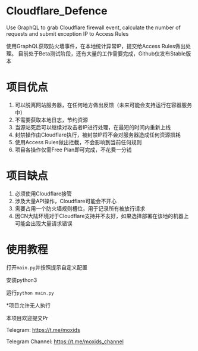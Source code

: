 # Cloudflare_Defence
Use GraphQL to grab Cloudflare firewall event, calculate the number of requests and submit exception IP to Access Rules

使用GraphQL获取防火墙事件，在本地统计异常IP，提交给Access Rules做出处理。
目前处于Beta测试阶段，还有大量的工作需要完成，Github仅发布Stable版本

# 项目优点
1. 可以脱离网站服务器，在任何地方做出反馈（未来可能会支持运行在容器服务中）
2. 不需要获取本地日志，节约资源
3. 当源站死后可以继续对攻击者IP进行处理，在最短的时间内重新上线
4. 封禁操作由Cloudflare执行，被封禁IP将不会对服务器造成任何资源损耗
5. 使用Access Rules做出拦截，不会影响到当前任何规则
6. 项目各操作仅需Free Plan即可完成，不花费一分钱

# 项目缺点
1. 必须使用Cloudflare接管
2. 涉及大量API操作，Cloudflare可能会不开心
3. 需要占用一个防火墙规则槽位，用于记录所有被放行请求
4. 因CN大陆环境对于Cloudflare支持并不友好，如果选择部署在该地的机器上可能会出现大量请求错误

# 使用教程

打开`main.py`并按照提示自定义配置

安装python3

运行`python main.py`

*项目允许无人执行





本项目欢迎提交Pr

Telegram: https://t.me/moxids

Telegram Channel: https://t.me/moxids_channel
